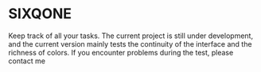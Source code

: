 # SIXQONE
Keep track of all your tasks. The current project is still under development, and the current version mainly tests the continuity of the interface and the richness of colors. If you encounter problems during the test, please contact me
